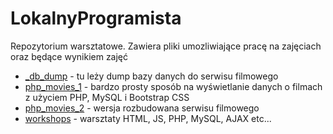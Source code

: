 # LokalnyProgramista
Repozytorium warsztatowe. Zawiera pliki umozliwiające pracę na zajęciach oraz będące wynikiem zajęć
* [_db_dump](https://github.com/ekawalec/lokalnyprogramista/tree/master/_db_dump) - tu leży dump bazy danych do serwisu filmowego
* [php_movies_1](https://github.com/ekawalec/lokalnyprogramista/tree/master/php_movies_1) - bardzo prosty sposób na wyświetlanie danych o filmach z użyciem PHP, MySQL i Bootstrap CSS
* [php_movies_2](https://github.com/ekawalec/lokalnyprogramista/tree/master/php_movies_2) - wersja rozbudowana serwisu filmowego
* [workshops](https://github.com/ekawalec/lokalnyprogramista/tree/master/workshops) - warsztaty HTML, JS, PHP, MySQL, AJAX etc...
